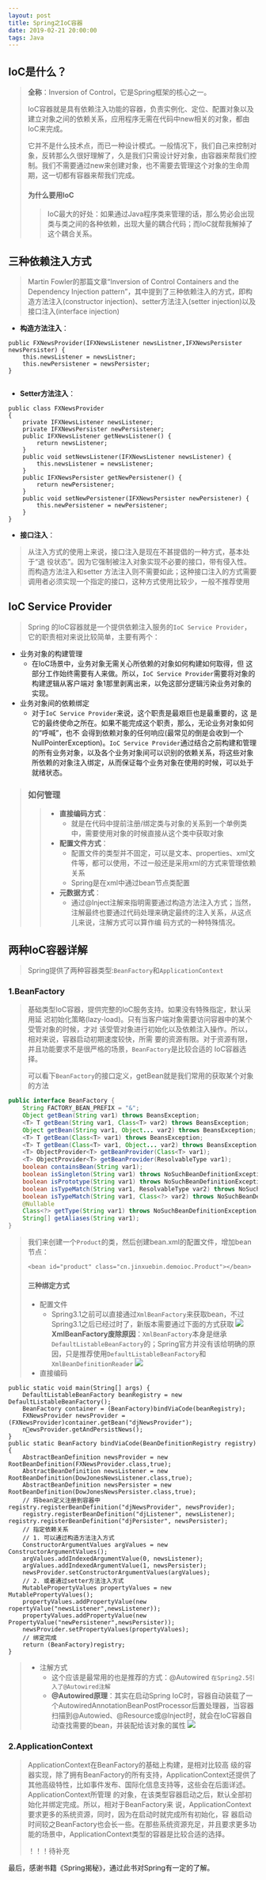 ```yaml
---
layout: post
title: Spring之IoC容器
date: 2019-02-21 20:00:00
tags: Java
---
```



## IoC是什么？
> **全称**：Inversion of Control，它是Spring框架的核心之一。
> 
> IoC容器就是具有依赖注入功能的容器，负责实例化、定位、配置对象以及建立对象之间的依赖关系，应用程序无需在代码中new相关的对象，都由IoC来完成。
> 
> 它并不是什么技术点，而已一种设计模式。一般情况下，我们自己来控制对象，反转那么久很好理解了，久是我们只需设计好对象，由容器来帮我们控制。我们不需要通过new来创建对象，也不需要去管理这个对象的生命周期，这一切都有容器来帮我们完成。
> 
> #### 为什么要用IoC
> > IoC最大的好处：如果通过Java程序类来管理的话，那么势必会出现类与类之间的各种依赖，出现大量的耦合代码；而IoC就帮我解掉了这个耦合关系。

## 三种依赖注入方式
> Martin Fowler的那篇文章“Inversion of Control Containers and
the Dependency Injection pattern”，其中提到了三种依赖注入的方式，即构造方法注入(constructor injection)、setter方法注入(setter injection)以及接口注入(interface injection)

- **构造方法注入**：

```
public FXNewsProvider(IFXNewsListener newsListner,IFXNewsPersister newsPersister) {
	this.newsListener = newsListner;
	this.newPersistener = newsPersister; 
}
 
```
- **Setter方法注入**：

```
public class FXNewsProvider
{
	private IFXNewsListener newsListener;
	private IFXNewsPersister newPersistener;
	public IFXNewsListener getNewsListener() { 
		return newsListener;
	}
	public void setNewsListener(IFXNewsListener newsListener) {
		this.newsListener = newsListener; 
	}
	public IFXNewsPersister getNewPersistener() { 
		return newPersistener;
	}
	public void setNewPersistener(IFXNewsPersister newPersistener) {
		this.newPersistener = newPersistener; 
	}
}
```
- **接口注入**：

> 从注入方式的使用上来说，接口注入是现在不甚提倡的一种方式，基本处于“退 役状态”。因为它强制被注入对象实现不必要的接口，带有侵入性。而构造方法注入和setter 方法注入则不需要如此；这种接口注入的方式需要调用者必须实现一个指定的接口，这种方式使用比较少，一般不推荐使用

## IoC Service Provider
> Spring 的IoC容器就是一个提供依赖注入服务的`IoC Service Provider`，它的职责相对来说比较简单，主要有两个：
> 
- 业务对象的构建管理
	- 在IoC场景中，业务对象无需关心所依赖的对象如何构建如何取得，但 这部分工作始终需要有人来做。所以，`IoC Service Provider`需要将对象的构建逻辑从客户端对 象1那里剥离出来，以免这部分逻辑污染业务对象的实现。 
- 业务对象间的依赖绑定
	- 对于`IoC Service Provider`来说，这个职责是最艰巨也是最重要的，这 是它的最终使命之所在。如果不能完成这个职责，那么，无论业务对象如何的“呼喊”，也不 会得到依赖对象的任何响应(最常见的倒是会收到一个NullPointerException)。`IoC Service Provider`通过结合之前构建和管理的所有业务对象，以及各个业务对象间可以识别的依赖关系，将这些对象所依赖的对象注入绑定，从而保证每个业务对象在使用的时候，可以处于就绪状态。 
> 
> ### 如何管理
> > - **直接编码方式**：
> >  	- 就是在代码中提前注册/绑定类与对象的关系到一个单例类中，需要使用对象的时候直接从这个类中获取对象
> > - **配置文件方式**：
> > 	- 配置文件的类型并不固定，可以是文本、properties、xml文件等，都可以使用，不过一般还是采用xml的方式来管理依赖关系
> > 	- Spring是在xml中通过bean节点类配置
> > - **元数据方式**：
> > 	- 通过@Inject注解来指明需要通过构造方法注入方式；当然，注解最终也要通过代码处理来确定最终的注入关系，从这点儿来说，注解方式可以算作编
码方式的一种特殊情况。


## 两种IoC容器详解
> Spring提供了两种容器类型:`BeanFactory`和`ApplicationContext`

### 1.BeanFactory
> 基础类型IoC容器，提供完整的IoC服务支持。如果没有特殊指定，默认采用延
迟初始化策略(lazy-load)。只有当客户端对象需要访问容器中的某个受管对象的时候，才对 该受管对象进行初始化以及依赖注入操作。所以，相对来说，容器启动初期速度较快，所需 要的资源有限。对于资源有限，并且功能要求不是很严格的场景，`BeanFactory`是比较合适的 IoC容器选择。
>
> 可以看下`BeanFactory`的接口定义，getBean就是我们常用的获取某个对象的方法
> 
```java
public interface BeanFactory {
    String FACTORY_BEAN_PREFIX = "&";
    Object getBean(String var1) throws BeansException;
    <T> T getBean(String var1, Class<T> var2) throws BeansException;
    Object getBean(String var1, Object... var2) throws BeansException;
    <T> T getBean(Class<T> var1) throws BeansException;
    <T> T getBean(Class<T> var1, Object... var2) throws BeansException;
    <T> ObjectProvider<T> getBeanProvider(Class<T> var1);
    <T> ObjectProvider<T> getBeanProvider(ResolvableType var1);
    boolean containsBean(String var1);
    boolean isSingleton(String var1) throws NoSuchBeanDefinitionException;
    boolean isPrototype(String var1) throws NoSuchBeanDefinitionException;
    boolean isTypeMatch(String var1, ResolvableType var2) throws NoSuchBeanDefinitionException;
    boolean isTypeMatch(String var1, Class<?> var2) throws NoSuchBeanDefinitionException;
    @Nullable
    Class<?> getType(String var1) throws NoSuchBeanDefinitionException;
    String[] getAliases(String var1);
}
```
>
> 我们来创建一个`Product`的类，然后创建bean.xml的配置文件，增加bean节点：
> 
> `<bean id="product" class="cn.jinxuebin.demoioc.Product"></bean>`
> 
> #### **三种绑定方式**
> - 配置文件
> 	- Spring3.1之前可以直接通过`XmlBeanFactory`来获取bean，不过Spring3.1之后已经过时了，新版本需要通过下面的方式获取
> ![](http://xbqn.nbshk.cn/20190222100507_IUejLA_Screenshot.jpeg)
> **XmlBeanFactory废除原因**：`XmlBeanFactory`本身是继承`DefaultListableBeanFactory`的；Spring官方并没有该给明确的原因，只是推荐使用`DefaultListableBeanFactory`和`XmlBeanDefinitionReader`
> ![](http://xbqn.nbshk.cn/20190222102422_yKdzbM_Screenshot.jpeg)
> - 直接编码
> 
```
public static void main(String[] args) {
	DefaultListableBeanFactory beanRegistry = new DefaultListableBeanFactory(); 
	BeanFactory container = (BeanFactory)bindViaCode(beanRegistry); 
	FXNewsProvider newsProvider = (FXNewsProvider)container.getBean("djNewsProvider"); 
	newsProvider.getAndPersistNews();
}
public static BeanFactory bindViaCode(BeanDefinitionRegistry registry) {
	AbstractBeanDefinition newsProvider = new RootBeanDefinition(FXNewsProvider.class,true); 
	AbstractBeanDefinition newsListener = new RootBeanDefinition(DowJonesNewsListener.class,true); 
	AbstractBeanDefinition newsPersister = new RootBeanDefinition(DowJonesNewsPersister.class,true);
	// 将bean定义注册到容器中 registry.registerBeanDefinition("djNewsProvider", newsProvider); 
	registry.registerBeanDefinition("djListener", newsListener); 	registry.registerBeanDefinition("djPersister", newsPersister);
	// 指定依赖关系
	// 1. 可以通过构造方法注入方式
	ConstructorArgumentValues argValues = new ConstructorArgumentValues(); 
	argValues.addIndexedArgumentValue(0, newsListener); 
	argValues.addIndexedArgumentValue(1, newsPersister); 
	newsProvider.setConstructorArgumentValues(argValues);
	// 2. 或者通过setter方法注入方式
	MutablePropertyValues propertyValues = new MutablePropertyValues(); 
	propertyValues.addPropertyValue(new ropertyValue("newsListener",newsListener)); 
	propertyValues.addPropertyValue(new PropertyValue("newPersistener",newsPersister)); 
	newsProvider.setPropertyValues(propertyValues);
	// 绑定完成
	return (BeanFactory)registry;
}
```
> - 注解方式
> 	- 这个应该是最常用的也是推荐的方式：@Autowired `在Spring2.5引入了@Autowired注解` 
> 	- **@Autowired原理**：其实在启动Spring IoC时，容器自动装载了一个AutowiredAnnotationBeanPostProcessor后置处理器，当容器扫描到@Autowied、@Resource或@Inject时，就会在IoC容器自动查找需要的bean，并装配给该对象的属性
> ![](http://xbqn.nbshk.cn/20190222104505_b8cQez_Screenshot.jpeg)

### 2.ApplicationContext
> ApplicationContext在BeanFactory的基础上构建，是相对比较高 级的容器实现，除了拥有BeanFactory的所有支持，ApplicationContext还提供了其他高级特性，比如事件发布、国际化信息支持等，这些会在后面详述。ApplicationContext所管理 的对象，在该类型容器启动之后，默认全部初始化并绑定完成。所以，相对于BeanFactory来 说，ApplicationContext要求更多的系统资源，同时，因为在启动时就完成所有初始化，容 器启动时间较之BeanFactory也会长一些。在那些系统资源充足，并且要求更多功能的场景中，ApplicationContext类型的容器是比较合适的选择。
> 
> ！！！待补充
> 


最后，感谢书籍《Spring揭秘》，通过此书对Spring有一定的了解。